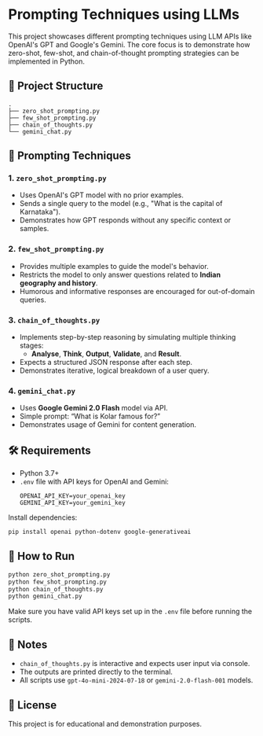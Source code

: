 # Prompting Techniques using LLMs

This project showcases different prompting techniques using LLM APIs like OpenAI's GPT and Google's Gemini. The core focus is to demonstrate how zero-shot, few-shot, and chain-of-thought prompting strategies can be implemented in Python.

## 📁 Project Structure

```
.
├── zero_shot_prompting.py
├── few_shot_prompting.py
├── chain_of_thoughts.py
└── gemini_chat.py
```

## 🧠 Prompting Techniques

### 1. `zero_shot_prompting.py`
- Uses OpenAI's GPT model with no prior examples.
- Sends a single query to the model (e.g., "What is the capital of Karnataka").
- Demonstrates how GPT responds without any specific context or samples.

### 2. `few_shot_prompting.py`
- Provides multiple examples to guide the model's behavior.
- Restricts the model to only answer questions related to **Indian geography and history**.
- Humorous and informative responses are encouraged for out-of-domain queries.

### 3. `chain_of_thoughts.py`
- Implements step-by-step reasoning by simulating multiple thinking stages:
  - **Analyse**, **Think**, **Output**, **Validate**, and **Result**.
- Expects a structured JSON response after each step.
- Demonstrates iterative, logical breakdown of a user query.

### 4. `gemini_chat.py`
- Uses **Google Gemini 2.0 Flash** model via API.
- Simple prompt: “What is Kolar famous for?”
- Demonstrates usage of Gemini for content generation.

## 🛠️ Requirements

- Python 3.7+
- `.env` file with API keys for OpenAI and Gemini:
  ```
  OPENAI_API_KEY=your_openai_key
  GEMINI_API_KEY=your_gemini_key
  ```

Install dependencies:
```bash
pip install openai python-dotenv google-generativeai
```

## 🚀 How to Run

```bash
python zero_shot_prompting.py
python few_shot_prompting.py
python chain_of_thoughts.py
python gemini_chat.py
```

Make sure you have valid API keys set up in the `.env` file before running the scripts.

## 📌 Notes

- `chain_of_thoughts.py` is interactive and expects user input via console.
- The outputs are printed directly to the terminal.
- All scripts use `gpt-4o-mini-2024-07-18` or `gemini-2.0-flash-001` models.

## 📃 License

This project is for educational and demonstration purposes.
